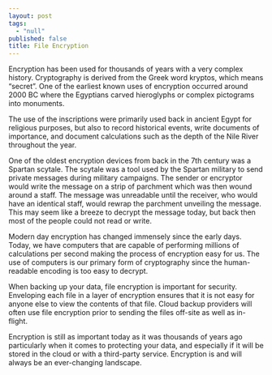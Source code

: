 ```yaml
---
layout: post
tags: 
  - "null"
published: false
title: File Encryption
---
```



Encryption has been used for thousands of years with a very complex history.  Cryptography is derived from the Greek word kryptos, which means “secret”.  One of the earliest known uses of encryption occurred around 2000 BC where the Egyptians carved hieroglyphs or complex pictograms into monuments.  

The use of the inscriptions were primarily used back in ancient Egypt for religious purposes, but also to record historical events, write documents of importance, and document calculations such as the depth of the Nile River throughout the year.

One of the oldest encryption devices from back in the 7th century was a Spartan scytale.  The scytale was a tool used by the Spartan military to send private messages during military campaigns.  The sender or encryptor would write the message on a strip of parchment which was then wound around a staff.  The message was unreadable until the receiver, who would have an identical staff, would rewrap the parchment unveiling the message. This may seem like a breeze to decrypt the message today, but back then most of the people could not read or write.

Modern day encryption has changed immensely since the early days.  Today, we have computers that are capable of performing millions of calculations per second making the process of encryption easy for us. The use of computers is our primary form of cryptography since the human-readable encoding is too easy to decrypt. 

When backing up your data, file encryption is important for security.  Enveloping each file in a layer of encryption ensures that it is not easy for anyone else to view the contents of that file.  Cloud backup providers will often use file encryption prior to sending the files off-site as well as in-flight.  

Encryption is still as important today as it was thousands of years ago particularly when it comes to protecting your data, and especially if it will be stored in the cloud or with a third-party service.  Encryption is and will always be an ever-changing landscape.
